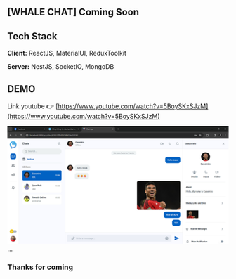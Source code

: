 ## [WHALE CHAT] Coming Soon

## Tech Stack

**Client:** ReactJS, MaterialUI, ReduxToolkit

**Server:** NestJS, SocketIO, MongoDB

## DEMO

Link youtube 👉 [https://www.youtube.com/watch?v=5BoySKxSJzM](https://www.youtube.com/watch?v=5BoySKxSJzM)

![Image](/client/public/demo.jpg)
...

### Thanks for coming

